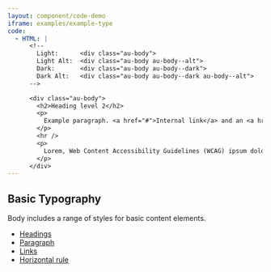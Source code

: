 ```yaml
---
layout: component/code-demo
iframe: examples/example-type
code:
  - HTML: |
      <!--
        Light:      <div class="au-body">
        Light Alt:  <div class="au-body au-body--alt">
        Dark:       <div class="au-body au-body--dark">
        Dark Alt:   <div class="au-body au-body--dark au-body--alt">
      -->

      <div class="au-body">
        <h2>Heading level 2</h2>
        <p>
          Example paragraph. <a href="#">Internal link</a> and an <a href="#" rel="external">external link</a>.
        </p>
        <hr />
        <p>
          Lorem, Web Content Accessibility Guidelines (WCAG) ipsum dolor sit amet consectetur adipisicing elit.
        </p>
      </div>
---
```

## Basic Typography

Body includes a range of styles for basic content elements.
- [Headings](https://developer.mozilla.org/en-US/docs/Web/HTML/Element/Heading_Elements)
- [Paragraph](https://developer.mozilla.org/en-US/docs/Web/HTML/Element/p)
- [Links](https://developer.mozilla.org/en-US/docs/Web/HTML/Element/a)
- [Horizontal rule](https://developer.mozilla.org/en-US/docs/Web/HTML/Element/hr)
